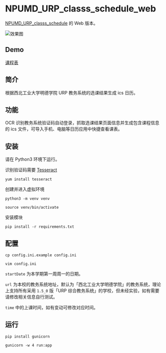 # NPUMD_URP_classs_schedule_web

[NPUMD_URP_classs_schedule](https://github.com/Sky1wu/NPUMD_URP_classs_schedule) 的 Web 版本。

![效果图](https://i.loli.net/2019/11/23/Zg76kDsXiWajOcz.png)

## Demo

[课程表](https://npumd.online)

## 简介

根据西北工业大学明德学院 URP 教务系统的选课结果生成 ics 日历。

## 功能

OCR 识别教务系统验证码自动登录，抓取选课结果页面信息并生成包含课程信息的 ics 文件，可导入手机、电脑等日历应用中快捷查看课表。

## 安装

请在 Python3 环境下运行。

识别验证码需要 [Tesseract](https://github.com/tesseract-ocr/tesseract)

`yum install tesseract`

创建并进入虚拟环境

`python3 -m venv venv`

`source venv/bin/activate`

安装模块

`pip install -r requirements.txt`

## 配置

`cp config.ini.example config.ini`

`vim config.ini`

`startDate` 为本学期第一周周一的日期。

`url` 为本校的教务系统地址，默认为「西北工业大学明德学院」的教务系统，理论上支持所有采用 `1.5_0` 版「URP 综合教务系统」的学校，但未经实验，如有需要请修改相关信息自行测试。

`time` 中的上课时间，如有变动可修改对应时间。

## 运行

`pip install gunicorn`

`gunicorn -w 4 run:app`
